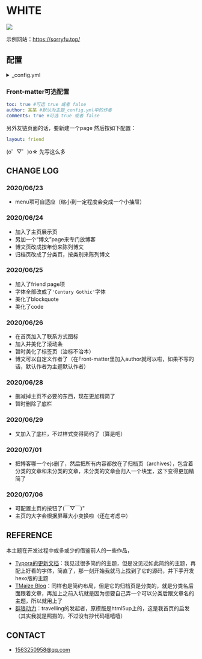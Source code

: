 # WHITE
![](https://cdn.jsdelivr.net/gh/fushaolei/img/20200630015134.png)

示例网站：https://sorryfu.top/

## 配置

<details>
  <summary>_config.yml</summary>
  
```yml

# main menu navigation
menu:
  主页: /
  博文: /archives
  友链: /friend
  留言: /message
  说说: /saysay
  开往: https://travellings.now.sh/

site_name: Sorryfu #网站的名称
author: Sorryfu  #文章的默认作者
icon: https://cdn.jsdelivr.net/gh/fushaolei/img/20200524104925.jpg #标签页图标

#自我介绍
intro:
  title: Hi.I'm Sorryfu.


#主页的按钮，默认是不跳转的连接，如有需要可去home.ejs里修改
home:
  Blog: /archives
  Travellings: https://travellings.now.sh/

#联系方式  
#更多图标：https://remixicon.com/
contact:
  Music:
    - https://music.163.com/#/user/home?id=559125633
    - ri-disc-line
  Bilibili:
    - https://space.bilibili.com/286672419
    - ri-bilibili-line
  Email: 
    - mailto:1563250958@qq.com
    - ri-mail-line
  Github:
    - https://github.com/FuShaoLei
    - ri-github-line

#友链
link:
  BlogWe: https://blogwe.com/
  城南破事: https://www.ronce.cc/
  竹青虫の窝: https://1940879828.github.io/
  CtrlCV博客: https://www.hack-er.cn/
  两小无猜: https://www.cnblogs.com/charlottepl/
  策策的小黑屋: https://www.cnblogs.com/occlive/
  Guan FuQing: https://yiki.tech
  阿瑞: https://wenzia.com
  依尘: https://yichen.online
  TMaize Blog: https://blog.tmaize.net/
  猫鱼的小站: http://catfish6.net/


# Valine评论系统
valine:
  open: true # true | false 是否打开，默认false
  appid: HBismw2vU6hg56PslAF2APW1-gzGzoHsz  #Leancloud应用的AppID
  appkey: k41e2BJYdNbojyHuMnKT5LBK  #Leancloud应用的AppKey
  verify: false #验证码
  notify: true #评论回复提醒
  avatar: robohash #评论列表头像样式：''/mm/identicon/monsterid/wavatar/retro/hide
  #头像类型可见： https://valine.js.org/avatar.html
  placeholder: 留下你来过的痕迹~ #评论框占位符

plugins:
  # 代码高亮，想要使用代码高亮，得先把根目录的_config.yml里的highlight的enable置成false
  highlightjs:
    js: https://cdn.jsdelivr.net/gh/highlightjs/cdn-release@9.18.1/build/highlight.min.js
    css: https://cdn.jsdelivr.net/npm/highlight.js@10.1.1/styles/vs2015.css
    # more: https://www.jsdelivr.com/package/npm/highlight.js?path=styles
```


</details>

### Front-matter可选配置

```yml
toc: true #可选 true 或者 false
author: 某某 #默认为主题_config.yml中的作者
comments: true #可选 true 或者 false
```

另外友链页面的话，要新建一个page
然后按如下配置：
```yml
layout: friend
```
(o゜▽゜)o☆ 先写这么多

## CHANGE LOG

### 2020/06/23
- menu项可自适应（缩小到一定程度会变成一个小抽屉）
### 2020/06/24 
- 加入了主页展示页
- 另加一个“博文”page来专门放博客
- 博文页改成按年份来陈列博文
- 归档页改成了分类页，按类别来陈列博文

### 2020/06/25
- 加入了friend page项
- 字体全部改成了`'Century Gothic'`字体
- 美化了blockquote
- 美化了code

### 2020/06/26
- 在首页加入了联系方式图标
- 加入并美化了滚动条
- 暂时美化了标签页（治标不治本）
- 博文可以自定义作者了（在Front-matter里加入author就可以啦，如果不写的话，默认作者为主题默认作者）

### 2020/06/28
- 删减掉主页不必要的东西，现在更加精简了
- 暂时删除了底栏

### 2020/06/29
- 又加入了底栏，不过样式变得简约了（算是吧）

### 2020/07/01
- 把博客哪一个ejs删了，然后把所有内容都放在了归档页（archives），包含着分类的文章和未分类的文章，未分类的文章会归入一个块里，这下变得更加精简了

### 2020/07/06
- 可配置主页的按钮了(￣▽￣)"
- 主页的大字会根据屏幕大小变换啦（还在考虑中）

## REFERENCE
本主题在开发过程中或多或少的借鉴前人的一些作品，

- [Typora的更新文档](http://support.typora.io/)：我见过很多简约的主题，但是没见过如此简约的主题，再配上好看的字体，简直了，那一刻开始我就马上找到了它的源码，并下手开发hexo版的主题
- [TMaize Blog](https://blog.tmaize.net/)：同样也是简约布局，但是它的归档页是分类的，就是分类名后面跟着文章，再加上之前入坑就是因为想要自己弄一个可以分类后跟文章名的主题，所以就用上了
- [群狼动力](https://volf.club/)：travelling的发起者，原模版是html5up上的，这是我首页的启发（其实我就是照搬的，不过没有抄代码嘻嘻嘻）

## CONTACT
- 1563250958@qq.com
